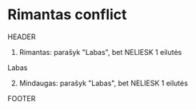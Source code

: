 # Rimantas conflict

HEADER

1) Rimantas: parašyk "Labas", bet NELIESK 1 eilutės

Labas

2) Mindaugas: parašyk "Labas", bet NELIESK 1 eilutės

FOOTER
